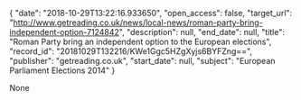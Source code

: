 {
  "date": "2018-10-29T13:22:16.933650", 
  "open_access": false, 
  "target_url": "http://www.getreading.co.uk/news/local-news/roman-party-bring-independent-option-7124842", 
  "description": null, 
  "end_date": null, 
  "title": "Roman Party bring an independent option to the European elections", 
  "record_id": "20181029T132216/KWe1Ggc5HZgXyjs6BYFZng==", 
  "publisher": "getreading.co.uk", 
  "start_date": null, 
  "subject": "European Parliament Elections 2014"
}

None